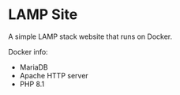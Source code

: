 # LAMP Site

A simple LAMP stack website that runs on Docker.

Docker info:
- MariaDB
- Apache HTTP server
- PHP 8.1
